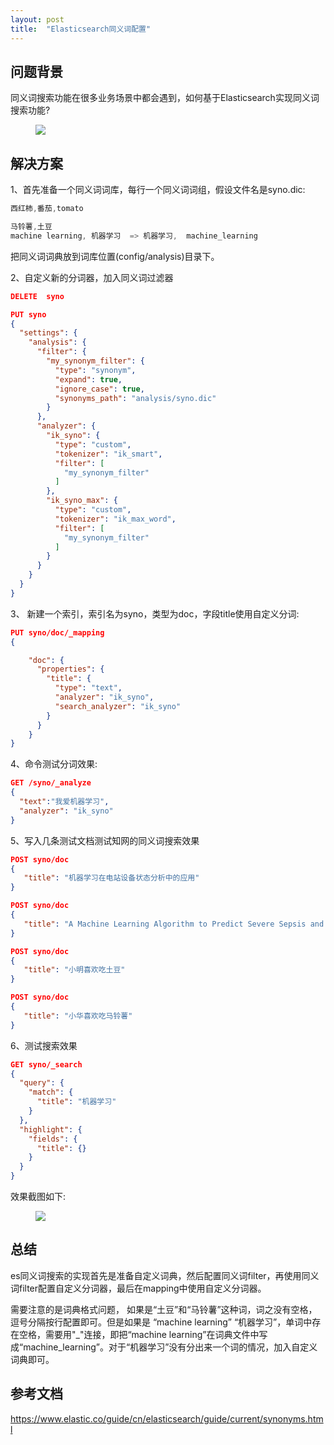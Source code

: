 ```yaml
---
layout: post
title:  "Elasticsearch同义词配置"
---
```



## 问题背景

​    同义词搜索功能在很多业务场景中都会遇到，如何基于Elasticsearch实现同义词搜索功能?


<figure>
<a><img src="{{site.url}}/images/1.jpg"></a>
</figure>

## 解决方案

1、首先准备一个同义词词库，每行一个同义词词组，假设文件名是syno.dic:

```java
西红柿,番茄,tomato  

马铃薯,土豆  
machine learning, 机器学习  => 机器学习,  machine_learning  
```

把同义词词典放到词库位置(config/analysis)目录下。

2、自定义新的分词器，加入同义词过滤器

```json
DELETE  syno

PUT syno
{
  "settings": {
    "analysis": {
      "filter": {
        "my_synonym_filter": {
          "type": "synonym",
          "expand": true,
          "ignore_case": true,
          "synonyms_path": "analysis/syno.dic"
        }
      },
      "analyzer": {
        "ik_syno": {
          "type": "custom",
          "tokenizer": "ik_smart",
          "filter": [
            "my_synonym_filter"
          ]
        },
        "ik_syno_max": {
          "type": "custom",
          "tokenizer": "ik_max_word",
          "filter": [
            "my_synonym_filter"
          ]
        }
      }
    }
  }
}

```

3、         新建一个索引，索引名为syno，类型为doc，字段title使用自定义分词:  

```json
PUT syno/doc/_mapping
{

    "doc": {
      "properties": {
        "title": {
          "type": "text",
          "analyzer": "ik_syno",
          "search_analyzer": "ik_syno"
        }
      }
    }
}

```

4、命令测试分词效果:  

```json
GET /syno/_analyze
{
  "text":"我爱机器学习",
  "analyzer": "ik_syno"
}
```

5、写入几条测试文档测试知网的同义词搜索效果  

```json
POST syno/doc
{
   "title": "机器学习在电站设备状态分析中的应用"
}

POST syno/doc
{
   "title": "A Machine Learning Algorithm to Predict Severe Sepsis and Septic Shock: Development, Implementation, and Impact on Clinical Practice."
}

POST syno/doc
{
   "title": "小明喜欢吃土豆"
}

POST syno/doc
{
   "title": "小华喜欢吃马铃薯"
}

```



6、测试搜索效果  

```json
GET syno/_search
{
  "query": {
    "match": {
      "title": "机器学习"
    }
  },
  "highlight": {
    "fields": {
      "title": {}
    }
  }
}
```

效果截图如下:

<figure>
<a><img src="{{site.url}}/images/1.jpg"></a>
</figure>

## 总结 

  es同义词搜索的实现首先是准备自定义词典，然后配置同义词filter，再使用同义词filter配置自定义分词器，最后在mapping中使用自定义分词器。

  需要注意的是词典格式问题， 如果是“土豆”和“马铃薯”这种词，词之没有空格，逗号分隔按行配置即可。但是如果是 “machine learning” “机器学习”，单词中存在空格，需要用"_"连接，即把“machine learning”在词典文件中写成“machine_learning”。对于“机器学习”没有分出来一个词的情况，加入自定义词典即可。

##  参考文档
<a href="https://www.elastic.co/guide/cn/elasticsearch/guide/current/synonyms.html">https://www.elastic.co/guide/cn/elasticsearch/guide/current/synonyms.html</a>




